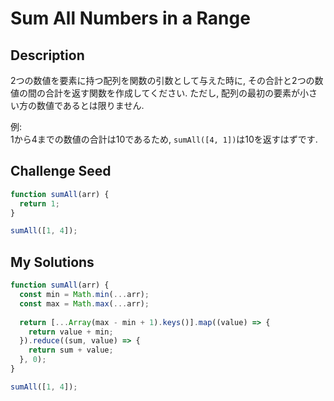 # Sum All Numbers in a Range

## Description
2つの数値を要素に持つ配列を関数の引数として与えた時に,
その合計と2つの数値の間の合計を返す関数を作成してください.
ただし, 配列の最初の要素が小さい方の数値であるとは限りません.

例:<br/>
1から4までの数値の合計は10であるため, `sumAll([4, 1])`は10を返すはずです.

## Challenge Seed
```js
function sumAll(arr) {
  return 1;
}

sumAll([1, 4]);
```

## My Solutions
```js
function sumAll(arr) {
  const min = Math.min(...arr);
  const max = Math.max(...arr);
  
  return [...Array(max - min + 1).keys()].map((value) => {
    return value + min;
  }).reduce((sum, value) => {
    return sum + value;
  }, 0);
}

sumAll([1, 4]);
```